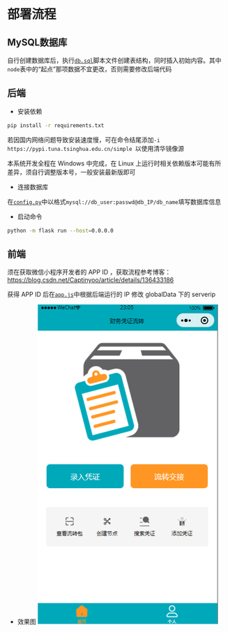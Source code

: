 # 部署流程
## MySQL数据库
自行创建数据库后，执行[`db.sql`](db.sql)脚本文件创建表结构，同时插入初始内容。其中`node`表中的“起点”那项数据不宜更改，否则需要修改后端代码

## 后端
* 安装依赖
```bash
pip install -r requirements.txt
```
若因国内网络问题导致安装速度慢，可在命令结尾添加`-i https://pypi.tuna.tsinghua.edu.cn/simple `以使用清华镜像源

本系统开发全程在 Windows 中完成，在 Linux 上运行时相关依赖版本可能有所差异，须自行调整版本号，一般安装最新版即可

* 连接数据库

在[`config.py`](config.py)中以格式`mysql://db_user:passwd@db_IP/db_name`填写数据库信息

* 启动命令
```bash
python -m flask run --host=0.0.0.0 
```

## 前端
须在获取微信小程序开发者的 APP ID ，获取流程参考博客：https://blog.csdn.net/Captinyoo/article/details/136433186

获得 APP ID 后在[`app.js`](front-end/app.js)中根据后端运行的 IP 修改 globalData 下的 serverip

* 效果图
![效果图](前端效果.png)
